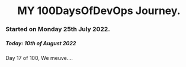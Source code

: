 <h1 align=center>
  MY 100DaysOfDevOps Journey.
</h1>

### Started on Monday 25th July 2022.
##### Today: 10th of August 2022

Day 17 of 100, We meuve....

